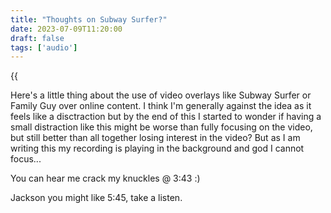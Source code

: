 ```yaml
---
title: "Thoughts on Subway Surfer?"
date: 2023-07-09T11:20:00
draft: false 
tags: ['audio']
---
```

{{<audio src="audio/podcast2.mp3" class="something" >}}
I am congested, sorry. Also I sound very mean, I swear I'm not. 

Here's a little thing about the use of video overlays like Subway Surfer or Family Guy over online content. I think I'm generally against the idea as it feels like a disctraction but by the end of this I started to wonder if having a small distraction like this might be worse than fully focusing on the video, but still better than all together losing interest in the video? But as I am writing this my recording is playing in the background and god I cannot focus...

You can hear me crack my knuckles @ 3:43 :)

Jackson you might like 5:45, take a listen.
